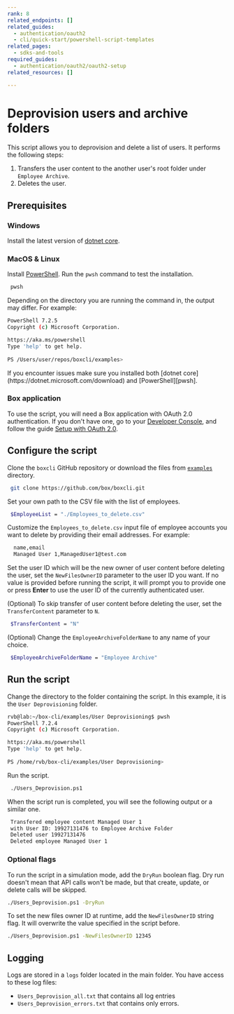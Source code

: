 ```yaml
---
rank: 8
related_endpoints: []
related_guides:
  - authentication/oauth2
  - cli/quick-start/powershell-script-templates
related_pages:
  - sdks-and-tools
required_guides:
  - authentication/oauth2/oauth2-setup
related_resources: []

---
```

# Deprovision users and archive folders

This script allows you to deprovision and delete a list of users. 
It performs the following steps:

1. Transfers the user content to the another user's root folder
under `Employee Archive`.
2. Deletes the user.

## Prerequisites

### Windows

Install the latest version of [dotnet core](https://dotnet.microsoft.com/download).

### MacOS & Linux

Install [PowerShell][pwsh]. Run the `pwsh` command to test the installation.

   ```bash
    pwsh 
   ```

Depending on the directory you are
running the command in, the output may differ.
For example:

   ```bash
   PowerShell 7.2.5
   Copyright (c) Microsoft Corporation.

   https://aka.ms/powershell
   Type 'help' to get help.
     
   PS /Users/user/repos/boxcli/examples> 
   ```

   <message>
      If you encounter issues make sure you installed both 
      [dotnet core](https://dotnet.microsoft.com/download) and 
      [PowerShell][pwsh].
   </message>

### Box application

To use the script, you will need a Box application
with OAuth 2.0 authentication. If you don't have one,
go to your [Developer Console][console], and follow the guide 
[Setup with OAuth 2.0][auth].

## Configure the script

Clone the `boxcli` GitHub repository 
or download the files from [`examples`][examples] directory.

   ```bash
    git clone https://github.com/box/boxcli.git
   ```

Set your own path to the CSV file with the list of employees.

   ```bash
    $EmployeeList = "./Employees_to_delete.csv"
   ```

Customize the `Employees_to_delete.csv` input file of 
employee accounts you want to delete 
by providing their email addresses. 
For example:

   ```bash
     name,email
     Managed User 1,ManagedUser1@test.com
   ```

Set the user ID which will be the new owner of user content
   before deleting the user, set the `NewFilesOwnerID` parameter to the
   user ID you want.
   If no value is provided before running the script, it will prompt you to
   provide one or press **Enter** to use the user ID of the currently authenticated
   user.

(Optional) To skip transfer of user content before
   deleting the user, set the `TransferContent` parameter to `N`.

   ```bash
    $TransferContent = "N"
   ```

(Optional) Change the `EmployeeArchiveFolderName` 
   to any name of your choice.

   ```bash
    $EmployeeArchiveFolderName = "Employee Archive"
   ```

## Run the script

Change the directory to the folder containing the script. 
   In this example, it is the `User Deprovisioning` folder.
   
   ```bash
   rvb@lab:~/box-cli/examples/User Deprovisioning$ pwsh
   PowerShell 7.2.4
   Copyright (c) Microsoft Corporation.

   https://aka.ms/powershell
   Type 'help' to get help.
     
   PS /home/rvb/box-cli/examples/User Deprovisioning>
   ```

Run the script.
   
   ```bash
    ./Users_Deprovision.ps1
   ```
   
When the script run is completed, you will see the following 
output or a similar one.

   ```bash
    Transfered employee content Managed User 1
    with User ID: 19927131476 to Employee Archive Folder
    Deleted user 19927131476
    Deleted employee Managed User 1
   ```
   
### Optional flags

To run the script in a simulation mode, 
add the `DryRun` boolean flag.
Dry run doesn't mean that API calls won't be made, 
but that create, update, or delete calls will be skipped.

```bash
./Users_Deprovision.ps1 -DryRun
```

To set the new files owner ID at runtime, add the
`NewFilesOwnerID` string flag. It will overwrite the
value specified in the script before.

```bash
./Users_Deprovision.ps1 -NewFilesOwnerID 12345
```

## Logging

Logs are stored in a `logs` folder located in the main folder. 
You have access to these log files:

* `Users_Deprovision_all.txt` that contains all log entries
* `Users_Deprovision_errors.txt` that contains only errors.

[scripts]: https://github.com/box/boxcli/tree/main/examples
[pwsh]: https://docs.microsoft.com/en-us/powershell/scripting/install/installing-powershell?view=powershell-7.2
[quickstart]: g://cli/quick-start/create-oauth-app/
[console]: https://app.box.com/developers/console
[auth]: g://authentication/oauth2/oauth2-setup
[examples]:https://github.com/box/boxcli/tree/main/examples/User%20Deprovisioning
[employeelist]:[https://github.com/box/boxcli/blob/main/examples/User%20Deprovisioning/Users_Deprovision.ps1#L12
